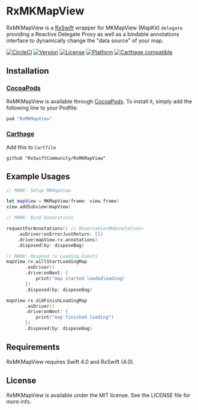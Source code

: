 RxMKMapView
===

RxMKMapView is a [RxSwift](https://github.com/ReactiveX/RxSwift) wrapper for MKMapView (MapKit) `delegate` providing a Reactive Delegate Proxy as well as a bindable annotations interface to dynamically change the "data source" of your map.

[![CircleCI](https://circleci.com/gh/RxSwiftCommunity/RxMKMapView.svg?style=svg)](https://circleci.com/gh/RxSwiftCommunity/RxMKMapView)
[![Version](https://img.shields.io/cocoapods/v/RxMKMapView.svg?style=flat)](http://cocoapods.org/pods/RxMKMapView)
[![License](https://img.shields.io/cocoapods/l/RxMKMapView.svg?style=flat)](http://cocoapods.org/pods/RxMKMapView)
[![Platform](https://img.shields.io/cocoapods/p/RxMKMapView.svg?style=flat)](http://cocoapods.org/pods/RxMKMapView)
[![Carthage compatible](https://img.shields.io/badge/Carthage-compatible-4BC51D.svg?style=flat)](https://github.com/Carthage/Carthage)

## Installation

### [CocoaPods](https://guides.cocoapods.org/using/using-cocoapods.html)

RxMKMapView is available through [CocoaPods](http://cocoapods.org). To install
it, simply add the following line to your Podfile:

```ruby
pod "RxMKMapView"
```

### [Carthage](https://github.com/Carthage/Carthage)

Add this to `Cartfile`

```
github "RxSwiftCommunity/RxMKMapView"
```

## Example Usages

```swift
// MARK: Setup MKMapView

let mapView = MKMapView(frame: view.frame)
view.addSubview(mapView)

// MARK: Bind Annotations

requestForAnnotations() // Observable<MKAnnotation>
    .asDriver(onErrorJustReturn: [])
    .drive(mapView.rx.annotations)
    .disposed(by: disposeBag)

// MARK: Respond to Loading Events
mapView.rx.willStartLoadingMap
       .asDriver()
       .drive(onNext: {
           print("map started loadedloading)
       })
       .disposed(by: disposeBag)

mapView.rx.didFinishLoadingMap
       .asDriver()
       .drive(onNext: {
           print("map finished loading")
       })
       .disposed(by: disposeBag)
```

## Requirements

RxMKMapView requires Swift 4.0 and RxSwift (4.0).

## License

RxMKMapView is available under the MIT license. See the LICENSE file for more info.

